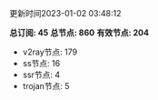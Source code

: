 更新时间2023-01-02 03:48:12

**总订阅: 45**
**总节点: 860**
**有效节点: 204**
- v2ray节点: 179
- ss节点: 16
- ssr节点: 4
- trojan节点: 5
